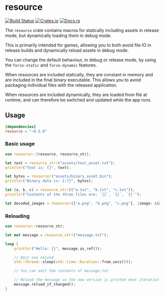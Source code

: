 # resource

[![Build Status](https://travis-ci.org/mistodon/resource.svg?branch=master)](https://travis-ci.org/mistodon/resource)
[![Crates.io](https://img.shields.io/crates/v/resource.svg)](https://crates.io/crates/resource)
[![Docs.rs](https://docs.rs/resource/badge.svg)](https://docs.rs/resource/0.5.0/resource/)

The `resource` crate contains macros for statically including assets in release mode, but dynamically loading them in debug mode.

This is primarily intended for games, allowing you to both avoid file IO in release builds and dynamically reload assets in debug mode.

You can change the default behaviour, in debug or release mode, by using the `force-static` and `force-dynamic` features.

When resources are included statically, they are constant in memory and are included in the final binary executable. This allows you to avoid packaging individual files with the released application.

When resources are included dynamically, they are loaded from file at runtime, and can therefore be switched and updated while the app runs.

## Usage

```toml
[dependencies]
resource = "~0.5.0"
```

### Basic usage

```rust
use resource::{resource, resource_str};

let text = resource_str!("assets/text_asset.txt");
println!("Text is: {}", text);

let bytes = resource!("assets/binary_asset.bin");
println!("Binary data is: {:?}", bytes);

let (a, b, c) = resource_str!(("a.txt", "b.txt", "c.txt"));
println!("Contents of the three files are: `{}`, `{}`, `{}`");

let decoded_images = resource!(["a.png", "b.png", "c.png"], |image: &[u8]| decode(image));
```

### Reloading

```rust
use resource::resource_str;

let mut message = resource_str!("message.txt");

loop {
    println!("Hello: {}", message.as_ref());

    // Wait one second
    std::thread::sleep(std::time::Duration::from_secs(5));

    // You can edit the contents of message.txt

    // Reload the message so the new version is printed next iteration
    message.reload_if_changed();
}
```
